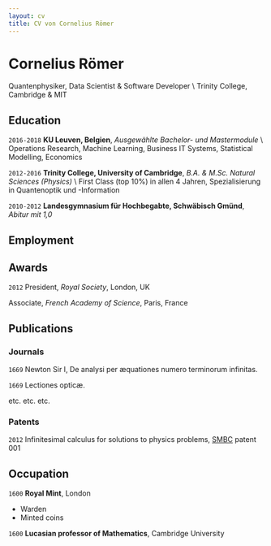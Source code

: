 ```yaml
---
layout: cv
title: CV von Cornelius Römer
---
```

# Cornelius Römer
Quantenphysiker, Data Scientist & Software Developer \\
Trinity College, Cambridge & MIT

## Education
`2016-2018`
**KU Leuven, Belgien**, *Ausgewählte Bachelor- und Mastermodule* \\
Operations Research, Machine Learning, Business IT Systems, Statistical Modelling, Economics

`2012-2016`
**Trinity College, University of Cambridge**, *B.A. & M.Sc. Natural Sciences (Physics)* \\
First Class (top 10%) in allen 4 Jahren, Spezialisierung in Quantenoptik und -Information

`2010-2012`
**Landesgymnasium für Hochbegabte, Schwäbisch Gmünd**, *Abitur mit 1,0*

## Employment


## Awards

`2012`
President, *Royal Society*, London, UK

Associate, *French Academy of Science*, Paris, France



## Publications

<!-- A list is also available [online](http://scholar.google.co.uk/citations?user=LTOTl0YAAAAJ) -->

### Journals

`1669`
Newton Sir I, De analysi per æquationes numero terminorum infinitas. 

`1669`
Lectiones opticæ.

etc. etc. etc.

### Patents

`2012`
Infinitesimal calculus for solutions to physics problems, [SMBC](http://www.techdirt.com/articles/20121011/09312820678/if-patents-had-been-around-time-newton.shtml) patent 001


## Occupation

`1600`
__Royal Mint__, London

- Warden
- Minted coins

`1600`
__Lucasian professor of Mathematics__, Cambridge University



<!-- ### Footer

Last updated: May 2013 -->


